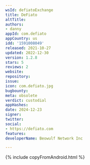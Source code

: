 ```yaml
---
wsId: defiatoExchange
title: DeFiato
altTitle: 
authors:
- danny
appId: com.defiato
appCountry: us
idd: '1591008049'
released: 2021-10-27
updated: 2022-12-30
version: 1.2.8
stars: 5
reviews: 2
website: 
repository: 
issue: 
icon: com.defiato.jpg
bugbounty: 
meta: obsolete
verdict: custodial
appHashes: 
date: 2024-12-23
signer: 
twitter: 
social:
- https://defiato.com
features: 
developerName: Beowulf Network Inc

---
```


{% include copyFromAndroid.html %}
